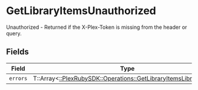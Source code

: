 # GetLibraryItemsUnauthorized

Unauthorized - Returned if the X-Plex-Token is missing from the header or query.


## Fields

| Field                                                                                                                        | Type                                                                                                                         | Required                                                                                                                     | Description                                                                                                                  |
| ---------------------------------------------------------------------------------------------------------------------------- | ---------------------------------------------------------------------------------------------------------------------------- | ---------------------------------------------------------------------------------------------------------------------------- | ---------------------------------------------------------------------------------------------------------------------------- |
| `errors`                                                                                                                     | T::Array<[::PlexRubySDK::Operations::GetLibraryItemsLibraryErrors](../../models/operations/getlibraryitemslibraryerrors.md)> | :heavy_minus_sign:                                                                                                           | N/A                                                                                                                          |